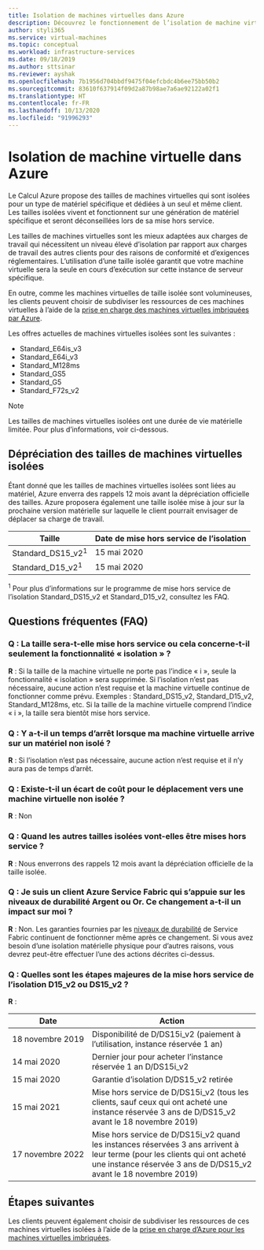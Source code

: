```yaml
---
title: Isolation de machines virtuelles dans Azure
description: Découvrez le fonctionnement de l’isolation de machine virtuelle dans Azure.
author: styli365
ms.service: virtual-machines
ms.topic: conceptual
ms.workload: infrastructure-services
ms.date: 09/18/2019
ms.author: sttsinar
ms.reviewer: ayshak
ms.openlocfilehash: 7b1956d704bbdf9475f04efcbdc4b6ee75bb50b2
ms.sourcegitcommit: 83610f637914f09d2a87b98ae7a6ae92122a02f1
ms.translationtype: HT
ms.contentlocale: fr-FR
ms.lasthandoff: 10/13/2020
ms.locfileid: "91996293"
---
```

# <a name="virtual-machine-isolation-in-azure"></a>Isolation de machine virtuelle dans Azure

Le Calcul Azure propose des tailles de machines virtuelles qui sont isolées pour un type de matériel spécifique et dédiées à un seul et même client. Les tailles isolées vivent et fonctionnent sur une génération de matériel spécifique et seront déconseillées lors de sa mise hors service.

Les tailles de machines virtuelles sont les mieux adaptées aux charges de travail qui nécessitent un niveau élevé d’isolation par rapport aux charges de travail des autres clients pour des raisons de conformité et d’exigences réglementaires.  L’utilisation d’une taille isolée garantit que votre machine virtuelle sera la seule en cours d’exécution sur cette instance de serveur spécifique. 


En outre, comme les machines virtuelles de taille isolée sont volumineuses, les clients peuvent choisir de subdiviser les ressources de ces machines virtuelles à l’aide de la [prise en charge des machines virtuelles imbriquées par Azure](https://azure.microsoft.com/blog/nested-virtualization-in-azure/).

Les offres actuelles de machines virtuelles isolées sont les suivantes :
* Standard_E64is_v3
* Standard_E64i_v3
* Standard_M128ms
* Standard_GS5
* Standard_G5
* Standard_F72s_v2

> [!NOTE]
> Les tailles de machines virtuelles isolées ont une durée de vie matérielle limitée. Pour plus d’informations, voir ci-dessous.

## <a name="deprecation-of-isolated-vm-sizes"></a>Dépréciation des tailles de machines virtuelles isolées
Étant donné que les tailles de machines virtuelles isolées sont liées au matériel, Azure enverra des rappels 12 mois avant la dépréciation officielle des tailles.  Azure proposera également une taille isolée mise à jour sur la prochaine version matérielle sur laquelle le client pourrait envisager de déplacer sa charge de travail.

| Taille | Date de mise hors service de l’isolation | 
| --- | --- |
| Standard_DS15_v2<sup>1</sup> | 15 mai 2020 |
| Standard_D15_v2<sup>1</sup>  | 15 mai 2020 |

<sup>1</sup> Pour plus d’informations sur le programme de mise hors service de l’isolation Standard_DS15_v2 et Standard_D15_v2, consultez les FAQ.


## <a name="faq"></a>Questions fréquentes (FAQ)
### <a name="q-is-the-size-going-to-get-retired-or-only-isolation-feature-is"></a>Q : La taille sera-t-elle mise hors service ou cela concerne-t-il seulement la fonctionnalité « isolation » ?
**R** : Si la taille de la machine virtuelle ne porte pas l’indice « i », seule la fonctionnalité « isolation » sera supprimée. Si l’isolation n’est pas nécessaire, aucune action n’est requise et la machine virtuelle continue de fonctionner comme prévu. Exemples : Standard_DS15_v2, Standard_D15_v2, Standard_M128ms, etc. Si la taille de la machine virtuelle comprend l’indice « i », la taille sera bientôt mise hors service.

### <a name="q-is-there-a-downtime-when-my-vm-lands-on-a-non-isolated-hardware"></a>Q : Y a-t-il un temps d’arrêt lorsque ma machine virtuelle arrive sur un matériel non isolé ?
**R** : Si l’isolation n’est pas nécessaire, aucune action n’est requise et il n’y aura pas de temps d’arrêt.

### <a name="q-is-there-any-cost-delta-for-moving-to-a-non-isolated-virtual-machine"></a>Q : Existe-t-il un écart de coût pour le déplacement vers une machine virtuelle non isolée ?
**R** : Non

### <a name="q-when-are-the-other-isolated-sizes-going-to-retire"></a>Q : Quand les autres tailles isolées vont-elles être mises hors service ?
**R** : Nous enverrons des rappels 12 mois avant la dépréciation officielle de la taille isolée.

### <a name="q-im-an-azure-service-fabric-customer-relying-on-the-silver-or-gold-durability-tiers-does-this-change-impact-me"></a>Q : Je suis un client Azure Service Fabric qui s’appuie sur les niveaux de durabilité Argent ou Or. Ce changement a-t-il un impact sur moi ?
**R** : Non. Les garanties fournies par les [niveaux de durabilité](../service-fabric/service-fabric-cluster-capacity.md#durability-characteristics-of-the-cluster) de Service Fabric continuent de fonctionner même après ce changement. Si vous avez besoin d’une isolation matérielle physique pour d’autres raisons, vous devrez peut-être effectuer l’une des actions décrites ci-dessus. 
 
### <a name="q-what-are-the-milestones-for-d15_v2-or-ds15_v2-isolation-retirement"></a>Q : Quelles sont les étapes majeures de la mise hors service de l’isolation D15_v2 ou DS15_v2 ? 
**R** : 
 
| Date | Action |
|---|---| 
| 18 novembre 2019 | Disponibilité de D/DS15i_v2 (paiement à l’utilisation, instance réservée 1 an) | 
| 14 mai 2020 | Dernier jour pour acheter l’instance réservée 1 an D/DS15i_v2 | 
| 15 mai 2020 | Garantie d’isolation D/DS15_v2 retirée | 
| 15 mai 2021 | Mise hors service de D/DS15i_v2 (tous les clients, sauf ceux qui ont acheté une instance réservée 3 ans de D/DS15_v2 avant le 18 novembre 2019)| 
| 17 novembre 2022 | Mise hors service de D/DS15i_v2 quand les instances réservées 3 ans arrivent à leur terme (pour les clients qui ont acheté une instance réservée 3 ans de D/DS15_v2 avant le 18 novembre 2019) |

## <a name="next-steps"></a>Étapes suivantes

Les clients peuvent également choisir de subdiviser les ressources de ces machines virtuelles isolées à l’aide de la [prise en charge d’Azure pour les machines virtuelles imbriquées](https://azure.microsoft.com/blog/nested-virtualization-in-azure/).
